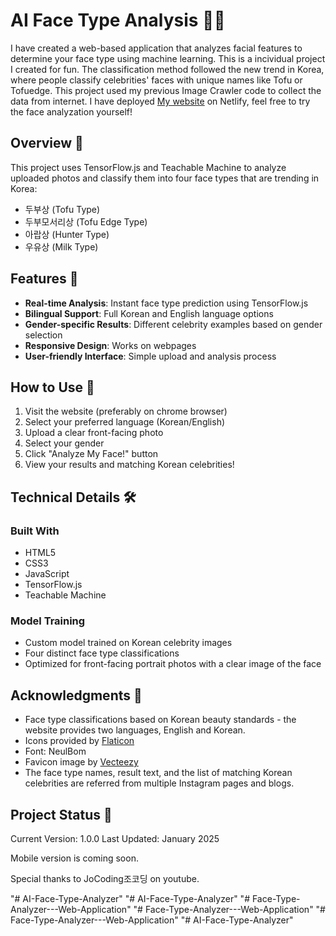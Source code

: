 # AI Face Type Analysis 👤✨

I have created a web-based application that analyzes facial features to determine your face type using machine learning. This is a incividual project I created for fun. The classification method followed the new trend in Korea, where people classify celebrities' faces with unique names like Tofu or Tofuedge. This project used my previous Image Crawler code to collect the data from internet. I have deployed [My website](https://myfacetype.netlify.app) on Netlify, feel free to try the face analyzation yourself! 

## Overview 🎯

This project uses TensorFlow.js and Teachable Machine to analyze uploaded photos and classify them into four face types that are trending in Korea:
- 두부상 (Tofu Type)
- 두부모서리상 (Tofu Edge Type)
- 아랍상 (Hunter Type)
- 우유상 (Milk Type)

## Features 🌟

- **Real-time Analysis**: Instant face type prediction using TensorFlow.js
- **Bilingual Support**: Full Korean and English language options
- **Gender-specific Results**: Different celebrity examples based on gender selection
- **Responsive Design**: Works on webpages
- **User-friendly Interface**: Simple upload and analysis process

## How to Use 📱

1. Visit the website (preferably on chrome browser)
2. Select your preferred language (Korean/English)
3. Upload a clear front-facing photo
4. Select your gender
5. Click "Analyze My Face!" button
6. View your results and matching Korean celebrities!

## Technical Details 🛠️

### Built With
- HTML5
- CSS3
- JavaScript
- TensorFlow.js
- Teachable Machine

### Model Training
- Custom model trained on Korean celebrity images 
- Four distinct face type classifications
- Optimized for front-facing portrait photos with a clear image of the face

## Acknowledgments 🙏

- Face type classifications based on Korean beauty standards - the website provides two languages, English and Korean.
- Icons provided by [Flaticon](https://www.flaticon.com)
- Font: NeulBom
- Favicon image by [Vecteezy](https://www.vecteezy.com)
- The face type names, result text, and the list of matching Korean celebrities are referred from multiple Instagram pages and blogs.

## Project Status 🚀

Current Version: 1.0.0
Last Updated: January 2025

Mobile version is coming soon.

Special thanks to JoCoding조코딩 on youtube.

"# AI-Face-Type-Analyzer" 
"# AI-Face-Type-Analyzer" 
"# Face-Type-Analyzer---Web-Application" 
"# Face-Type-Analyzer---Web-Application" 
"# Face-Type-Analyzer---Web-Application" 
"# AI-Face-Type-Analyzer" 
